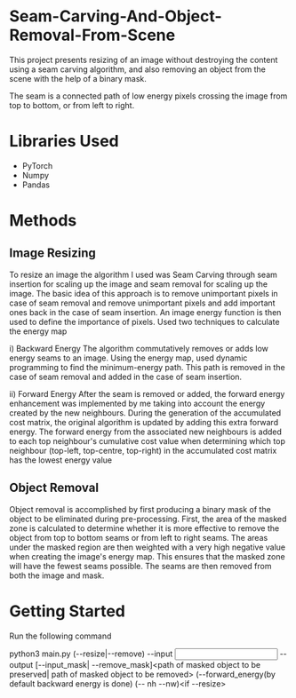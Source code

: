 # Seam-Carving-And-Object-Removal-From-Scene

This project presents resizing of an image without destroying the content using a seam carving algorithm, and also removing an object from the scene with the help of a binary mask.

The seam is a connected path of low energy pixels crossing the image from top to bottom, or from left to right.

# Libraries Used

- PyTorch
- Numpy
- Pandas

# Methods

## Image Resizing

To resize an image the algorithm I used was Seam Carving through seam insertion for scaling up the image and seam removal for scaling up the image. The basic idea of this approach is to remove unimportant pixels in case of seam removal and remove unimportant pixels and add important ones back in the case of seam insertion. An image energy function is then used to define the importance of pixels. Used two techniques to calculate the energy map

i) Backward Energy
The algorithm commutatively removes or adds low energy seams to an image. Using the energy map, used dynamic programming to find the minimum-energy path. This path is removed in the case of seam removal and added in the case of seam insertion.

ii) Forward Energy
After the seam is removed or added, the forward energy enhancement was implemented by me taking into account the energy created by the new neighbours. During the generation of the accumulated cost matrix, the original algorithm is updated by adding this extra forward energy. The forward energy from the associated new neighbours is added to each top neighbour's cumulative cost value when determining which top neighbour (top-left, top-centre, top-right) in the accumulated cost matrix has the lowest energy value

## Object Removal

Object removal is accomplished by first producing a binary mask of the object to be eliminated during pre-processing. First, the area of the masked zone is calculated to determine whether it is more effective to remove the object from top to bottom seams or from left to right seams. The areas under the masked region are then weighted with a very high negative value when creating the image's energy map. This ensures that the masked zone will have the fewest seams possible. The seams are then removed from both the image and mask.


# Getting Started

Run the following command 

python3 main.py (--resize|--remove) --input <input image path> --output<output image path> [--input_mask| --remove_mask]<path of masked object to be preserved| path of masked object to be removed> (--forward_energy(by default backward energy is done) (-- nh --nw)<if --resize>









